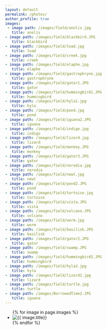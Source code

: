 ```yaml
---
layout: default
permalink: /photos/
author_profile: true
images:
 - image path: /images/field/anolis.jpg
   title: anolis
- image path: /images/field/blackbird.JPG
   title: blackbird
- image path: /images/field/toad.jpg
   title: toad
- image path: /images/field/creek.jpg 
   title: creek
- image path: /images/field/elaphe.jpg 
   title: elaphe
- image path: /images/field/gastrophryne.jpg
   title: gastrophryne
- image path: /images/field/gator1.JPG
   title: gator
- image path: /images/field/hummingbird1.JPG
   title: hummingbird
- image path: /images/field/hyla1.jpg
   title: hyla
- image path: /images/field/pond.jpg
   title: pond
- image path: /images/field/iguana2.JPG
   title: iguana
- image path: /images/field/indigo.jpg
   title: indigo
- image path: /images/field/lizard.jpg
   title: lizard
- image path: /images/field/monkey.JPG
   title: monkey
- image path: /images/field/gator3.JPG
   title: gator
- image path: /images/field/nerodia.jpg
   title: nerodia
- image path: /images/field/newt.jpg
   title: newt
- image path: /images/field/pond2.JPG
   title: pond   
- image path: /images/field/tortoise.jpg
   title: tortoise
- image path: /images/field/vista.JPG
   title: vista
- image path: /images/field/volcano.JPG
   title: volcano
- image path: /images/field/worm.jpg
   title: worm
- image path: /images/field/basilisk.JPG
   title: basilisk
- image path: /images/field/gator2.JPG
   title: gator
- image path: /images/field/swamp.JPG
   title: swamp
- image path: /images/field/hummingbird2.JPG
   title: hummingbird
- image path: /images/field/hyla2.jpg
   title: hyla
- image path: /images/field/lizard2.jpg
   title: lizard
- image path: /images/field/turtle.jpg
   title: turtle
- image path: /images/BorrowedTime2.JPG
   title: iguana
---
```


<ul class="photo-gallery">
  {% for image in page.images %}
    <li><img src="{{ image.image_path }}" alt="{{ image.title}}"/></li>
  {% endfor %}
</ul>
